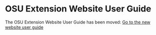 # OSU Extension Website User Guide

The OSU Extension Website User Guide has been moved: [Go to the new website user guide](https://employee.extension.oregonstate.edu/navigator-docs/extension-website-user-guide)
